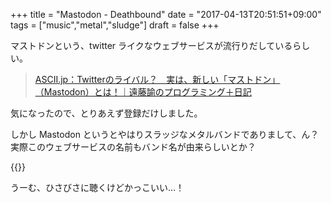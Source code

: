 +++
title = "Mastodon - Deathbound"
date = "2017-04-13T20:51:51+09:00"
tags = ["music","metal","sludge"]
draft = false
+++

マストドンという、twitter ライクなウェブサービスが流行りだしているらしい。

> [ASCII.jp：Twitterのライバル？　実は、新しい「マストドン」（Mastodon）とは！｜遠藤諭のプログラミング＋日記](http://ascii.jp/elem/000/001/465/1465842/)

気になったので、とりあえず登録だけしました。

しかし Mastodon というとやはりスラッジなメタルバンドでありまして、ん？ 実際このウェブサービスの名前もバンド名が由来らしいとか？

{{<youtube Xr9_e4ySRYA>}}

うーむ、ひさびさに聴くけどかっこいい…！
